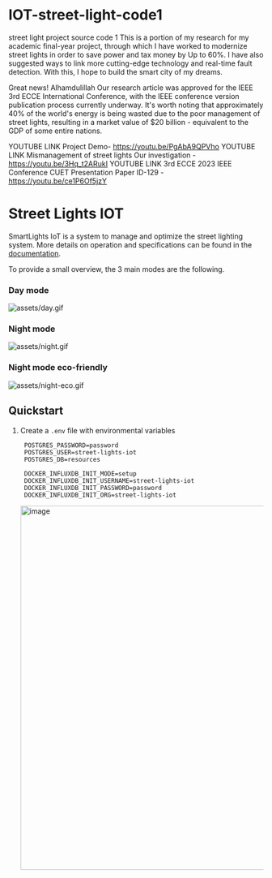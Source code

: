 # IOT-street-light-code1
street light project source code 1
This is a portion of my research for my academic final-year project, through which I have worked to modernize street lights in order to save power and tax money by Up to 60%. I have also suggested ways to link more cutting-edge technology and real-time fault detection. With this, I hope to build the smart city of my dreams.

Great news! Alhamdulillah Our research article was approved for the IEEE 3rd ECCE International Conference, with the IEEE conference version publication process currently underway. It's worth noting that approximately 40% of the world's energy is being wasted due to the poor management of street lights, resulting in a market value of $20 billion - equivalent to the GDP of some entire nations.

 YOUTUBE LINK Project Demo- https://youtu.be/PgAbA9QPVho
 YOUTUBE LINK Mismanagement of street lights Our investigation -https://youtu.be/3Hq_t2ARukI
 YOUTUBE LINK 3rd ECCE 2023 IEEE Conference CUET Presentation Paper ID-129 - https://youtu.be/ce1P6Of5jzY
 
# Street Lights IOT
SmartLights IoT is a system to manage and optimize the street lighting system. More details on operation and specifications can be found in the [documentation](docs/documentation.pdf).

To provide a small overview, the 3 main modes are the following.

### Day mode
![assets/day.gif](assets/day.gif)

### Night mode
![assets/night.gif](assets/night.gif)

### Night mode eco-friendly
![assets/night-eco.gif](assets/night-eco.gif)

## Quickstart

1. Create a `.env` file with environmental variables

        POSTGRES_PASSWORD=password   
        POSTGRES_USER=street-lights-iot   
        POSTGRES_DB=resources   

        DOCKER_INFLUXDB_INIT_MODE=setup   
        DOCKER_INFLUXDB_INIT_USERNAME=street-lights-iot  
        DOCKER_INFLUXDB_INIT_PASSWORD=password  
        DOCKER_INFLUXDB_INIT_ORG=street-lights-iot
   <img width="1238" height="718" alt="image" src="https://github.com/user-attachments/assets/37edb827-fb72-431f-b3db-5b563f85179e" />

